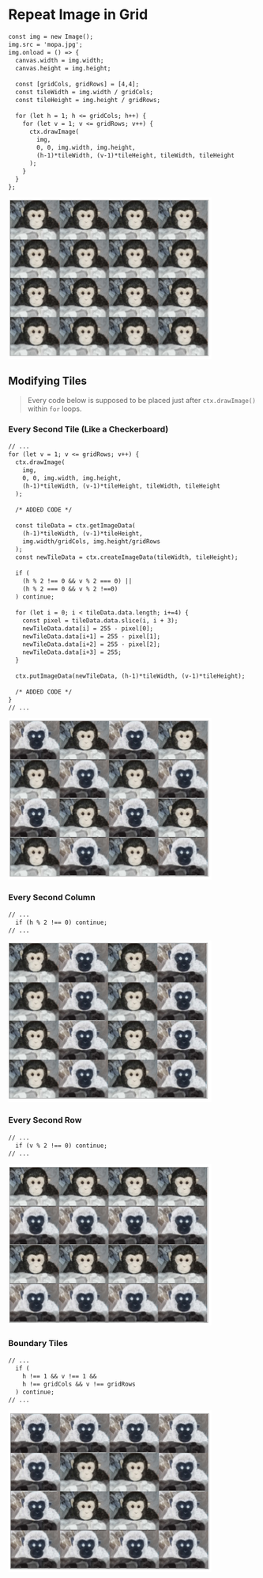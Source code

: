 # Repeat Image in Grid

```
const img = new Image();
img.src = 'mopa.jpg';
img.onload = () => {
  canvas.width = img.width;
  canvas.height = img.height;

  const [gridCols, gridRows] = [4,4];
  const tileWidth = img.width / gridCols;
  const tileHeight = img.height / gridRows;

  for (let h = 1; h <= gridCols; h++) {
    for (let v = 1; v <= gridRows; v++) {
      ctx.drawImage(
        img,
        0, 0, img.width, img.height,
        (h-1)*tileWidth, (v-1)*tileHeight, tileWidth, tileHeight
      );
    }
  }
};
```

![Repeated Image](https://github.com/damianc/dev-notes/blob/master/canvas/_images/repeated-image-grid.png)

## Modifying Tiles

> Every code below is supposed to be placed just after `ctx.drawImage()` within `for` loops.

### Every Second Tile (Like a Checkerboard)

```
// ...
for (let v = 1; v <= gridRows; v++) {
  ctx.drawImage(
    img,
    0, 0, img.width, img.height,
    (h-1)*tileWidth, (v-1)*tileHeight, tileWidth, tileHeight
  );

  /* ADDED CODE */

  const tileData = ctx.getImageData(
    (h-1)*tileWidth, (v-1)*tileHeight,
    img.width/gridCols, img.height/gridRows
  );
  const newTileData = ctx.createImageData(tileWidth, tileHeight);

  if (
    (h % 2 !== 0 && v % 2 === 0) ||
    (h % 2 === 0 && v % 2 !==0)
  ) continue;

  for (let i = 0; i < tileData.data.length; i+=4) {
    const pixel = tileData.data.slice(i, i + 3);
    newTileData.data[i] = 255 - pixel[0];
    newTileData.data[i+1] = 255 - pixel[1];
    newTileData.data[i+2] = 255 - pixel[2];
    newTileData.data[i+3] = 255;
  }

  ctx.putImageData(newTileData, (h-1)*tileWidth, (v-1)*tileHeight);

  /* ADDED CODE */
}
// ...
```

![Repeated Image like a Checkerboard](https://github.com/damianc/dev-notes/blob/master/canvas/_images/repeated-image-grid-checkerboard.png)

### Every Second Column

```
// ...
  if (h % 2 !== 0) continue;
// ...
```

![Repeated Image with Every Second Column Modified](https://github.com/damianc/dev-notes/blob/master/canvas/_images/repeated-image-grid-nd-column.png)

### Every Second Row

```
// ...
  if (v % 2 !== 0) continue;
// ...
```

![Repeated Image with Every Second Row Modified](https://github.com/damianc/dev-notes/blob/master/canvas/_images/repeated-image-grid-nd-row.png)

### Boundary Tiles

```
// ...
  if (
    h !== 1 && v !== 1 &&
    h !== gridCols && v !== gridRows
  ) continue;
// ...
```

![Repeated Image with Boundary Tiles Modified](https://github.com/damianc/dev-notes/blob/master/canvas/_images/repeated-image-grid-boundary.png)